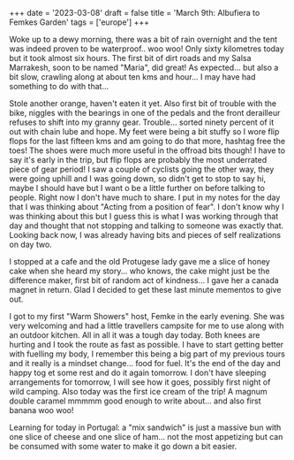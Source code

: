 +++
date = '2023-03-08'
draft = false
title = 'March 9th: Albufiera to Femkes Garden'
tags = ['europe']
+++

Woke up to a dewy morning, there was a bit of rain overnight and the tent was indeed proven to be waterproof.. woo woo! Only sixty kilometres today but it took almost six hours. The first bit of dirt roads and my Salsa Marrakesh, soon to be named "Maria", did great! As expected... but also a bit slow, crawling along at about ten kms and hour... I may have had something to do with that... 

Stole another orange, haven't eaten it yet. Also first bit of trouble with the bike, niggles with the bearings in one of the pedals and the front derailleur refuses to shift into my granny gear. Trouble... sorted ninety percent of it out with chain lube and hope. My feet were being a bit stuffy so I wore flip flops for the last fifteen kms and am going to do that more, hashtag free the toes! The shoes were much more useful in the offroad bits though! I have to say it's early in the trip, but flip flops are probably the most underrated piece of gear period! I saw a couple of cyclists going the other way, they were going uphill and I was going down, so didn't get to stop to say hi, maybe I should have but I want o be a little further on before talking to people. Right now I don't have much to share. I put in my notes for the day that I was thinking about "Acting from a position of fear". I don't know why I was thinking about this but I guess this is what I was working through that day and thought that not stopping and talking to someone was exactly that. Looking back now, I was already having bits and pieces of self realizations on day two. 

I stopped at a cafe and the old Protugese lady gave me a slice of honey cake when she heard my story... who knows, the cake might just be the difference maker, first bit of random act of kindness... I gave her a canada magnet in return. Glad I decided to get these last minute mementos to give out. 

I got to my first "Warm Showers" host, Femke in the early evening. She was very welcoming and had a little travellers campsite for me to use along with an outdoor kitchen. All in all it was a tough day today. Both knees are hurting and I took the route as fast as possible. I have to start getting better with fuelling my body, I remember this being a big part of my previous tours and it really is a mindset change... food for fuel. It's the end of the day and happy tog et some rest and do it again tomorrow. I don't have sleeping arrangements for tomorrow, I will see how it goes, possibly first night of wild camping. Also today was the first ice cream of the trip! A magnum double caramel mmmmm good enough to write about... and also first banana woo woo! 

Learning for today in Portugal: a "mix sandwich" is just a massive bun with one slice of cheese and one slice of ham... not the most appetizing but can be consumed with some water to make it go down a bit easier. 